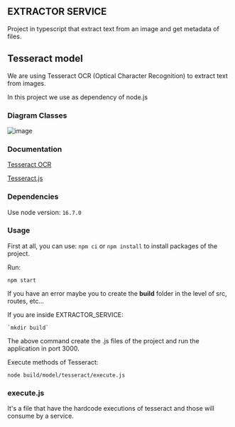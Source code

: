 ## EXTRACTOR SERVICE

Project in typescript that extract text from an image and get metadata of files.

## Tesseract model

We are using Tesseract OCR (Optical Character Recognition) to extract text from images.

In this project we use as dependency of node.js

### Diagram Classes

![image](https://res.cloudinary.com/marcandea/image/upload/v1629735411/samples/FirstDiagramClassModelTesseract_ajjzlg.png)
### Documentation

[Tesseract OCR](https://github.com/tesseract-ocr/tessdoc#tesseract-user-manual)

[Tesseract.js](https://github.com/naptha/tesseract.js)

### Dependencies

Use node version: `16.7.0`

### Usage

First at all, you can use: `npm ci` or `npm install` to install packages of the project.

Run:

`npm start`

If you have an error maybe you to create the **build** folder in the level of src, routes, etc...

If you are inside EXTRACTOR_SERVICE:

    `mkdir build`

The above command create the .js files of the project and run the application in port 3000.

Execute methods of Tesseract:

`node build/model/tesseract/execute.js`

### execute.js

It's a file that have the hardcode executions of tesseract and those will consume by a service.
